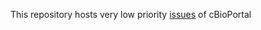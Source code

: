 This repository hosts very low priority [issues](https://github.com/cBioPortal/icebox/issues) of cBioPortal
